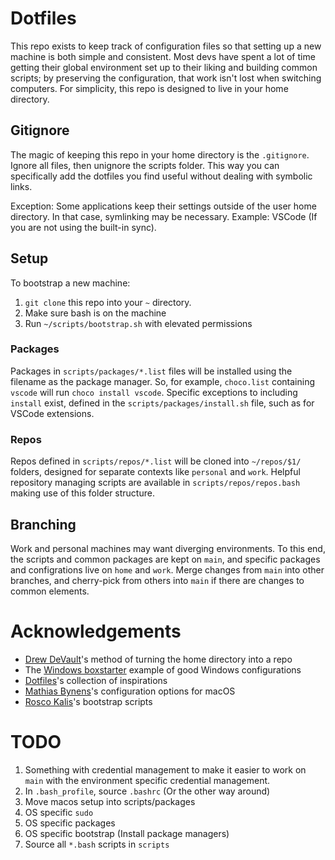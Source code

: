 # Dotfiles
This repo exists to keep track of configuration files so that setting up a new machine is both simple and consistent. Most devs have spent a lot of time getting their global environment set up to their liking and building common scripts; by preserving the configuration, that work isn't lost when switching computers. For simplicity, this repo is designed to live in your home directory.

## Gitignore
The magic of keeping this repo in your home directory is the `.gitignore`. Ignore all files, then unignore the scripts folder. This way you can specifically add the dotfiles you find useful without dealing with symbolic links.

Exception: Some applications keep their settings outside of the user home directory. In that case, symlinking may be necessary. Example: VSCode (If you are not using the built-in sync).

## Setup
To bootstrap a new machine:
1. `git clone` this repo into your `~` directory.
2. Make sure bash is on the machine
3. Run `~/scripts/bootstrap.sh` with elevated permissions

### Packages
Packages in `scripts/packages/*.list` files will be installed using the filename as the package manager. So, for example, `choco.list` containing `vscode` will run `choco install vscode`. Specific exceptions to including `install` exist, defined in the `scripts/packages/install.sh` file, such as for VSCode extensions.

### Repos
Repos defined in `scripts/repos/*.list` will be cloned into `~/repos/$1/` folders, designed for separate contexts like `personal` and `work`. Helpful repository managing scripts are available in `scripts/repos/repos.bash` making use of this folder structure.

## Branching
Work and personal machines may want diverging environments. To this end, the scripts and common packages are kept on `main`, and specific packages and configrations live on `home` and `work`. Merge changes from `main` into other branches, and cherry-pick from others into `main` if there are changes to common elements.

# Acknowledgements
- [Drew DeVault](https://drewdevault.com/2019/12/30/dotfiles.html)'s method of turning the home directory into a repo
- The [Windows boxstarter](TODO) example of good Windows configurations
- [Dotfiles](https://dotfiles.github.io/)'s collection of inspirations
- [Mathias Bynens](https://github.com/mathiasbynens/dotfiles)'s configuration options for macOS
- [Rosco Kalis](https://github.com/rkalis/dotfiles)'s bootstrap scripts

# TODO
1. Something with credential management to make it easier to work on `main` with the environment specific credential management.
2. In `.bash_profile`, source `.bashrc` (Or the other way around)
3. Move macos setup into scripts/packages
4. OS specific `sudo`
5. OS specific packages
6. OS specific bootstrap (Install package managers)
7. Source all `*.bash` scripts in `scripts`

